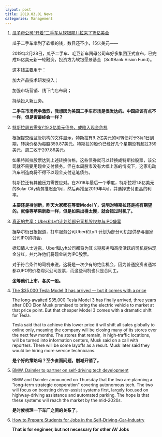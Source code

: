 ```yaml
---
layout: post
title: 2019.03.01 News
categories: Management
---
```


1. [瓜子母公司“开着”二手车从软银那儿拉来了15亿美金](https://www.huxiu.com/article/286667.html)

    瓜子二手车拿到了软银的钱，数目还不小，15亿美元——

    2019年2月28日，瓜子二手车、毛豆新车网母公司车好多集团正式宣布，已完成15亿美元新一轮融资，投资方为软银愿景基金（SoftBank Vision Fund）。

    这本钱主要用于：

    加大产品技术研发投入；

    加强市场营销、线下门店布局；

    持续投入新业务。

    **二手车市场竞争激烈，我想因为美国二手车市场是很发达的。中国应该有点不一样，但是否最终会一样？**

2. [特斯拉周五需支付9.2亿美元债务，或陷入现金危机](https://36kr.com/p/5180977.html)

    根据提交给监管机构的文件显示，特斯拉有9.2亿美元的可转债将于3月1日到期，转换价格为每股359.87美元。特斯拉的股价已经好几个星期没有超过359美元，周二收于297.86美元。

    如果特斯拉股票达到上述转换价格，这些债券就可以转换成特斯拉股票，该公司就不需要用现金支付债务。但在本周股市没有大幅上涨的情况下，这家电动汽车制造商将不得不以现金支付这笔债务。

    特斯拉还有其他压力需要应对。在2018年最后一个季度，特斯拉将1.8亿美元的Solar City债务推迟至1月，然后再推至2019年4月，并选择支付更高的利率。

    **主要还是得创新，昨天大家都在等着Model Y，说明对特斯拉还是抱有期望的。就像等苹果新款一样，但是如果出得太慢，就会错过时机了。**

3. [真正的共享：Uber和Lyft计划给部分司机股权参与IPO盛宴](https://36kr.com/p/5181350.html)

    据华尔街日报报道，打车服务公司Uber和Lyft 计划为部分司机提供参与自家公司IPO的机会。

    据知情人士透露，Uber和Lyft公司都将为其长期服务和高度活跃的司机提供现金分红，并允许他们将现金转为IPO股票。

    对于符合条件的司机来说，这将是一次少有的绝佳机会，因为普通投资者通常都以IPO的价格购买公司股票，而这些司机也只是合同工。

    **坐等他们上市，各买一股。**

4. [The $35,000 Tesla Model 3 has arrived — but it comes with a price](https://techcrunch.com/2019/02/28/the-35000-tesla-model-3-has-arrived-but-theres-a-cost/)

    The long-awaited $35,000 Tesla Model 3 has finally arrived, three years after CEO Elon Musk promised to bring the electric vehicle to market at that price point. But that cheaper Model 3 comes with a dramatic shift for Tesla.

    Tesla said that to achieve this lower price it will shift all sales globally to online only, meaning the company will be closing many of its stores over the next few months. The stores that remain, in high-traffic locations, will be turned into information centers, Musk said on a call with reporters. There will be some layoffs as a result. Musk later said they would be hiring more service technicians.

    **是个好的策略吗？至少直面问题，削减开销了。**

5. [BMW, Daimler to partner on self-driving tech development](https://www.cnet.com/roadshow/news/bmw-daimler-partnership-self-driving-tech-development/)

    BMW and Daimler announced on Thursday that the two are planning a "long-term strategic cooperation" covering autonomous tech. The two will focus on boosting driver-assist systems first, largely focused on highway-driving assistance and automated parking. The hope is that these systems will reach the market by the mid-2020s.

    **是时候梳理一下车厂之间的关系了。**

6. [How to Prepare Students for Jobs in the Self-Driving-Car-Industry](https://www.edsurge.com/news/2019-02-28-how-to-prepare-students-for-jobs-in-the-self-driving-car-industry)

    **That is for engineer, but not necessary for other AV Jobs**
